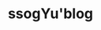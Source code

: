 ---
home: true
layout: BlogHome
icon: home
title: ssogYu'blog
heroImage: /assets/image/avatar.jpg
heroText: '❤️读书 · 买花 · 长大❤️'
tagline: 用技术驱动世界
heroFullScreen: false
bgImage: /assets/image/home.jpg
bgImageDark: /assets/image/dark.jpg
bgImageStyle:
  background-attachment: fixed
# projects:
#   - icon: project
#     name: 项目名称
#     desc: 项目详细描述
#     link: https://你的项目链接

#   - icon: link
#     name: 链接名称
#     desc: 链接详细描述
#     link: https://链接地址

#   - icon: book
#     name: 书籍名称
#     desc: 书籍详细描述
#     link: https://你的书籍链接

#   - icon: article
#     name: 文章名称
#     desc: 文章详细描述
#     link: https://你的文章链接

#   - icon: friend
#     name: 伙伴名称
#     desc: 伙伴详细介绍
#     link: https://你的伙伴链接

#   - icon: https://theme-hope-assets.vuejs.press/logo.svg
#     name: 自定义项目
#     desc: 自定义详细介绍
#     link: https://你的自定义链接

copyright: false
footer: Copyright © 2024-present ssogYu，All Rights Reserved <a href="https://beian.miit.gov.cn/" target="_blank">皖ICP备2024044813号-1</a> 
---